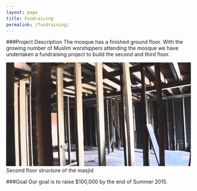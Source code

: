 ```yaml
---
layout: page
title: Fundraising
permalink: /fundraising/
---
```


###Project Description
The mosque has a finished ground floor. With the growing number of Muslim worshippers attending the mosque we have undertaken a fundraising project to build the second and third floor.

<div class="thumbnail">
  <img src="/images/fundraising/secondFloor-1.jpg" alt="Second floor structure of the masjid" />
  <div class="caption">
    Second floor structure of the masjid
  </div>
</div>

###Goal
Our goal is to raise $100,000 by the end of Summer 2015.
